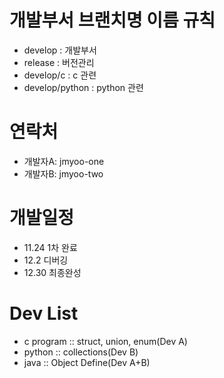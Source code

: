 # 개발부서 브랜치명 이름 규칙
  - develop : 개발부서
  - release : 버전관리
  - develop/c : c 관련
  - develop/python : python 관련

# 연락처
  - 개발자A: jmyoo-one 
  - 개발자B: jmyoo-two

# 개발일정
  - 11.24 1차 완료
  - 12.2  디버깅
  - 12.30 최종완성

# Dev List
  - c program :: struct, union, enum(Dev A)
  - python :: collections(Dev B)
  - java :: Object Define(Dev A+B)
